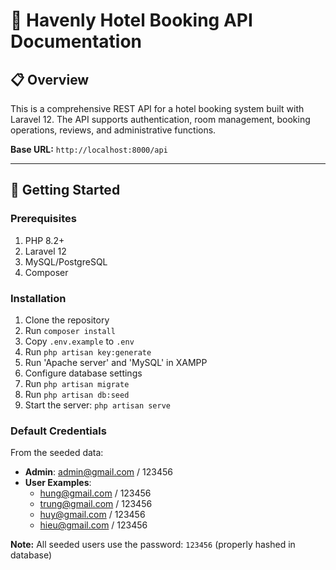 # 🏨 Havenly Hotel Booking API Documentation

## 📋 Overview

This is a comprehensive REST API for a hotel booking system built with Laravel 12. The API supports authentication, room management, booking operations, reviews, and administrative functions.

**Base URL:** `http://localhost:8000/api`


---

## 🚀 Getting Started

### Prerequisites

1. PHP 8.2+
2. Laravel 12
3. MySQL/PostgreSQL
4. Composer

### Installation

1. Clone the repository
2. Run `composer install`
3. Copy `.env.example` to `.env`
4. Run `php artisan key:generate`
5. Run 'Apache server' and 'MySQL' in XAMPP
6. Configure database settings
7. Run `php artisan migrate`
8. Run `php artisan db:seed`
9. Start the server: `php artisan serve`

### Default Credentials

From the seeded data:

-   **Admin**: admin@gmail.com / 123456
-   **User Examples**:
    -   hung@gmail.com / 123456
    -   trung@gmail.com / 123456
    -   huy@gmail.com / 123456
    -   hieu@gmail.com / 123456

**Note:** All seeded users use the password: `123456` (properly hashed in database)